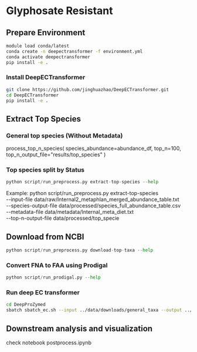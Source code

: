 # Glyphosate Resistant


## Prepare Environment
```bash
module load conda/latest
conda create -n deepectransformer -f environment.yml
conda activate deepectransformer
pip install -e .

```
### Install DeepECTransformer
```bash
git clone https://github.com/jinghuazhao/DeepECTransformer.git
cd DeepECTransformer
pip install -e .
``` 

## Extract Top Species

### General top species (Without Metadata)

process_top_n_species(
    species_abundance=abundance_df,
    top_n=100,
    top_n_output_file="results/top_species"
)

### Top species split by Status


```python
python script/run_preprocess.py extract-top-species --help
```


Example:
python script/run_preprocess.py extract-top-species   
--input-file data/raw/Internal2_metaphlan_merged_abundance_table.txt   
--species-output-file data/processed/species_full_abundance_table.csv   
--metadata-file data/metadata/Internal_meta_diet.txt   
--top-n-output-file data/processed/top_specie

## Download from NCBI

```python
python script/run_preprocess.py download-top-taxa --help
```

### Convert FNA to FAA using Prodigal

```python
python script/run_prodigal.py --help
```

### Run deep EC transformer

```bash
cd DeepProZymed
sbatch sbatch_ec.sh --input ../data/downloads/general_taxa --output ../data/result/general
```

## Downstream analysis and visualization
check notebook postprocess.ipynb